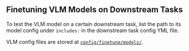 ## Finetuning VLM Models on Downstream Tasks

To test the VLM model on a certain downstream task, list the path to its model config under `includes:` in the downstream task config YML file.

VLM config files are stored at  [`config/finetune/models/`](config/finetune/models/).